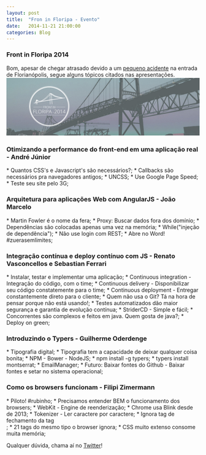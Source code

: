 ```yaml
---
layout: post
title:  "Fron in Floripa - Evento"
date:   2014-11-21 21:00:00
categories: Blog
---
```


<h3>Front in Floripa 2014</h3>
Bom, apesar de chegar atrasado devido a um <a href="http://g1.globo.com/sc/santa-catarina/noticia/2014/11/caminhao-derruba-carga-na-saida-da-ponte-pedro-ivo-e-gera-filas-na-capital.html" target="blank">pequeno acidente</a> na entrada de Florianópolis, segue alguns tópicos citados nas apresentações.

<img src="/img/posts/frontfloripa.jpg"  />

<h3>Otimizando a performance do front-end em uma aplicação real - André Júnior</h3>
* Quantos CSS's e Javascript's são necessários?;
* Callbacks são necessários pra navegadores antigos;
* UNCSS;
* Use Google Page Speed;
* Teste seu site pelo 3G;

<h3>Arquitetura para aplicações Web com AngularJS - João Marcelo</h3>
* Martin Fowler é o nome da fera;
* Proxy: Buscar dados fora dos domínio;
* Dependências são colocadas apenas uma vez na memória;
* While("injeção de dependência");
* Não use login com REST;
* Abre no Word! #zuerasemlimites;

<h3>Integração contínua e deploy contínuo com JS - Renato Vasconcellos e Sebastian Ferrari</h3>
* Instalar, testar e implementar uma aplicação;
* Continuous integration - Integração do código, com o time;
* Continuous delivery - Disponibilizar seu código constatemente para o time;
* Continuous deployment - Entregar constantemente direto para o cliente;
* Quem não usa o Git? Tá na hora de pensar porque não está usando!;
* Testes automatizados dão maior segurança e garantia de evolução contínua;
* StriderCD - Simple e fácil;
* Concorrentes são complexos e feitos em java. Quem gosta de java?;
* Deploy on green;

<h3>Introduzindo o Typers - Guilherme Oderdenge</h3>
* Tipografia digital;
* Tipografia tem a capacidade de deixar qualquer coisa bonita;
* NPM - Bower - NodeJS;
* npm install -g typers;
* typers install montserrat;
* EmailManager;
* Futuro: Baixar fontes do Github - Baixar fontes e setar no sistema operacional;

<h3>Como os browsers funcionam - Filipi Zimermann</h3>
* Piloto! #rubinho;
* Precisamos entender BEM o funcionamento dos browsers;
* WebKit - Engine de reenderização;
* Chrome usa Blink desde de 2013;
* Tokenizer - Ler caractere por caractere;
* Ignora tag de fechamento da tag <code><br></code>;
* 21 tags do mesmo tipo o browser ignora;
* CSS muito extenso consome muita memória;


Qualquer dúvida, chama aí no <a href="https://twitter.com/realronchi" target="blank">Twitter</a>!